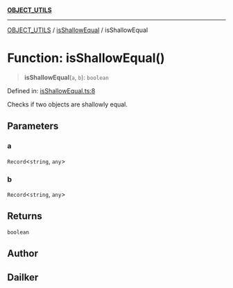 [**OBJECT_UTILS**](../../README.md)

***

[OBJECT_UTILS](../../README.md) / [isShallowEqual](../README.md) / isShallowEqual

# Function: isShallowEqual()

> **isShallowEqual**(`a`, `b`): `boolean`

Defined in: [isShallowEqual.ts:8](https://github.com/dailker/everyutil/blob/54be0bab567ca8e189c5982902c59f3b7981d51d/src/object/isShallowEqual.ts#L8)

Checks if two objects are shallowly equal.

## Parameters

### a

`Record`\<`string`, `any`\>

### b

`Record`\<`string`, `any`\>

## Returns

`boolean`

## Author

## Dailker
